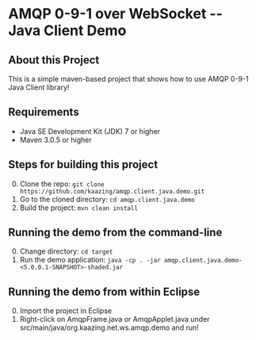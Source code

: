 AMQP 0-9-1 over WebSocket -- Java Client Demo
=============================================

About this Project
------------------
This is a simple maven-based project that shows how to use AMQP 0-9-1 Java Client library!

Requirements
------------
* Java SE Development Kit (JDK) 7 or higher
* Maven 3.0.5 or higher

Steps for building this project
--------------------------------
0. Clone the repo: ```git clone https://github.com/kaazing/amqp.client.java.demo.git```
0. Go to the cloned directory: ```cd amqp.client.java.demo```
0. Build the project: ````mvn clean install````

Running the demo from the command-line
---------------------------------------
0. Change directory: ```cd target```
0. Run the demo application: ```java -cp . -jar amqp.client.java.demo-<5.0.0.1-SNAPSHOT>-shaded.jar```

Running the demo from within Eclipse
------------------------------------
0. Import the project in Eclipse
0. Right-click on AmqpFrame.java or AmqpApplet.java under src/main/java/org.kaazing.net.ws.amqp.demo and run!
